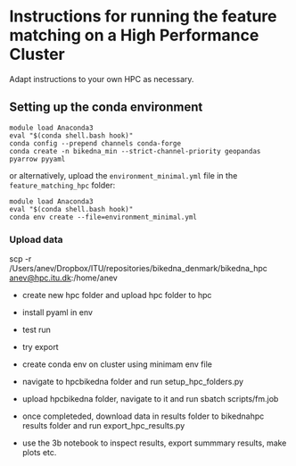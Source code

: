 # Instructions for running the feature matching on a High Performance Cluster

Adapt instructions to your own HPC as necessary.

## Setting up the conda environment

```
module load Anaconda3
eval "$(conda shell.bash hook)"
conda config --prepend channels conda-forge
conda create -n bikedna_min --strict-channel-priority geopandas pyarrow pyyaml
```

or alternatively, upload the `environment_minimal.yml` file in the `feature_matching_hpc` folder:

```
module load Anaconda3
eval "$(conda shell.bash hook)"
conda env create --file=environment_minimal.yml
```

### Upload data

scp -r /Users/anev/Dropbox/ITU/repositories/bikedna_denmark/bikedna_hpc anev@hpc.itu.dk:/home/anev

- create new hpc folder and upload hpc folder to hpc
- install pyaml in env
- test run
- try export

- create conda env on cluster using minimam env file
- navigate to hpcbikedna folder and run setup_hpc_folders.py
- upload hpcbikedna folder, navigate to it and run sbatch scripts/fm.job
- once completeded, download data in results folder to bikednahpc results folder and run export_hpc_results.py
- use the 3b notebook to inspect results, export summmary results, make plots etc.
